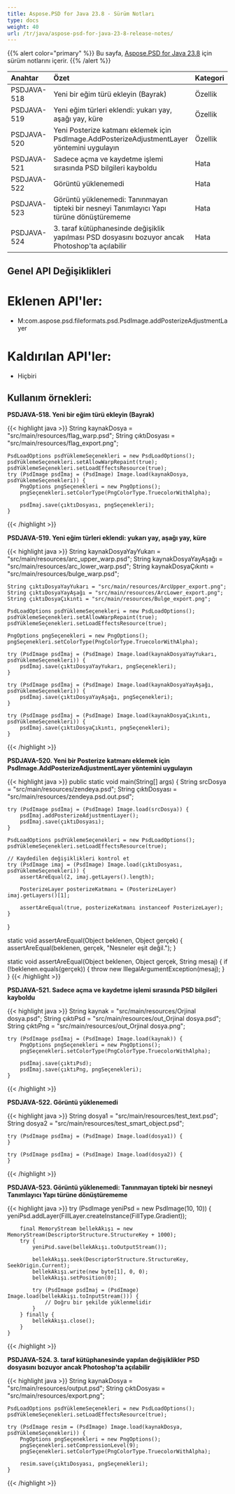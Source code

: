 ```yaml
---
title: Aspose.PSD for Java 23.8 - Sürüm Notları
type: docs
weight: 40
url: /tr/java/aspose-psd-for-java-23-8-release-notes/
---
```


{{% alert color="primary" %}} Bu sayfa, [Aspose.PSD for Java 23.8](https://downloads.aspose.com/psd/java/new-releases/aspose.psd-for-java-23.8/) için sürüm notlarını içerir. {{% /alert %}}

| **Anahtar**  | **Özet**                                                                                                                                     | **Kategori** |
|:------------|:---------------------------------------------------------------------------------------------------------------------------------------------|:-------------|
| PSDJAVA-518 | Yeni bir eğim türü ekleyin (Bayrak)                                                                                                          | Özellik      |
| PSDJAVA-519 | Yeni eğim türleri eklendi: yukarı yay, aşağı yay, küre                                                                                      | Özellik      |
| PSDJAVA-520 | Yeni Posterize katmanı eklemek için PsdImage.AddPosterizeAdjustmentLayer yöntemini uygulayın                                               | Özellik     |
| PSDJAVA-521 | Sadece açma ve kaydetme işlemi sırasında PSD bilgileri kayboldu                                                                             | Hata         |
| PSDJAVA-522 | Görüntü yüklenemedi                                                                                                                        | Hata         |
| PSDJAVA-523 | Görüntü yüklenemedi: Tanınmayan tipteki bir nesneyi Tanımlayıcı Yapı türüne dönüştürememe                                         | Hata         |
| PSDJAVA-524 | 3. taraf kütüphanesinde değişiklik yapılması PSD dosyasını bozuyor ancak Photoshop'ta açılabilir                               | Hata         |

## **Genel API Değişiklikleri**
# **Eklenen API'ler:**

- M:com.aspose.psd.fileformats.psd.PsdImage.addPosterizeAdjustmentLayer

# **Kaldırılan API'ler:**

- Hiçbiri

## **Kullanım örnekleri:**

**PSDJAVA-518. Yeni bir eğim türü ekleyin (Bayrak)**

{{< highlight java >}}
    String kaynakDosya = "src/main/resources/flag_warp.psd";
    String çıktıDosyası = "src/main/resources/flag_export.png";

    PsdLoadOptions psdYüklemeSeçenekleri = new PsdLoadOptions();
    psdYüklemeSeçenekleri.setAllowWarpRepaint(true);
    psdYüklemeSeçenekleri.setLoadEffectsResource(true);
    try (PsdImage psdİmaj = (PsdImage) Image.load(kaynakDosya, psdYüklemeSeçenekleri)) {
        PngOptions pngSeçenekleri = new PngOptions();
        pngSeçenekleri.setColorType(PngColorType.TruecolorWithAlpha);

        psdİmaj.save(çıktıDosyası, pngSeçenekleri);
    }
{{< /highlight >}}

**PSDJAVA-519. Yeni eğim türleri eklendi: yukarı yay, aşağı yay, küre**

{{< highlight java >}}
    String kaynakDosyaYayYukarı = "src/main/resources/arc_upper_warp.psd";
    String kaynakDosyaYayAşağı = "src/main/resources/arc_lower_warp.psd";
    String kaynakDosyaÇıkıntı = "src/main/resources/bulge_warp.psd";

    String çıktıDosyaYayYukarı = "src/main/resources/ArcUpper_export.png";
    String çıktıDosyaYayAşağı = "src/main/resources/ArcLower_export.png";
    String çıktıDosyaÇıkıntı = "src/main/resources/Bulge_export.png";

    PsdLoadOptions psdYüklemeSeçenekleri = new PsdLoadOptions();
    psdYüklemeSeçenekleri.setAllowWarpRepaint(true);
    psdYüklemeSeçenekleri.setLoadEffectsResource(true);

    PngOptions pngSeçenekleri = new PngOptions();
    pngSeçenekleri.setColorType(PngColorType.TruecolorWithAlpha);

    try (PsdImage psdİmaj = (PsdImage) Image.load(kaynakDosyaYayYukarı, psdYüklemeSeçenekleri)) {
        psdİmaj.save(çıktıDosyaYayYukarı, pngSeçenekleri);
    }

    try (PsdImage psdİmaj = (PsdImage) Image.load(kaynakDosyaYayAşağı, psdYüklemeSeçenekleri)) {
        psdİmaj.save(çıktıDosyaYayAşağı, pngSeçenekleri);
    }

    try (PsdImage psdİmaj = (PsdImage) Image.load(kaynakDosyaÇıkıntı, psdYüklemeSeçenekleri)) {
        psdİmaj.save(çıktıDosyaÇıkıntı, pngSeçenekleri);
    }
{{< /highlight >}}

**PSDJAVA-520. Yeni bir Posterize katmanı eklemek için PsdImage.AddPosterizeAdjustmentLayer yöntemini uygulayın**

{{< highlight java >}}
public static void main(String[] args) {
    String srcDosya = "src/main/resources/zendeya.psd";
    String çıktıDosyası = "src/main/resources/zendeya.psd.out.psd";

    try (PsdImage psdİmaj = (PsdImage) Image.load(srcDosya)) {
        psdİmaj.addPosterizeAdjustmentLayer();
        psdİmaj.save(çıktıDosyası);
    }

    PsdLoadOptions psdYüklemeSeçenekleri = new PsdLoadOptions();
    psdYüklemeSeçenekleri.setLoadEffectsResource(true);

    // Kaydedilen değişiklikleri kontrol et
    try (PsdImage imaj = (PsdImage) Image.load(çıktıDosyası, psdYüklemeSeçenekleri)) {
        assertAreEqual(2, imaj.getLayers().length);

        PosterizeLayer posterizeKatmanı = (PosterizeLayer) imaj.getLayers()[1];

        assertAreEqual(true, posterizeKatmanı instanceof PosterizeLayer);
    }
}

static void assertAreEqual(Object beklenen, Object gerçek) {
    assertAreEqual(beklenen, gerçek, "Nesneler eşit değil.");
}

static void assertAreEqual(Object beklenen, Object gerçek, String mesaj) {
    if (!beklenen.equals(gerçek)) {
        throw new IllegalArgumentException(mesaj);
    }
}
{{< /highlight >}}

**PSDJAVA-521. Sadece açma ve kaydetme işlemi sırasında PSD bilgileri kayboldu**

{{< highlight java >}}
    String kaynak = "src/main/resources/Orjinal dosya.psd";
    String çıktıPsd = "src/main/resources/out_Orjinal dosya.psd";
    String çıktıPng = "src/main/resources/out_Orjinal dosya.png";

    try (PsdImage psdİmaj = (PsdImage) Image.load(kaynak)) {
        PngOptions pngSeçenekleri = new PngOptions();
        pngSeçenekleri.setColorType(PngColorType.TruecolorWithAlpha);

        psdİmaj.save(çıktıPsd);
        psdİmaj.save(çıktıPng, pngSeçenekleri);
    }
{{< /highlight >}}

**PSDJAVA-522. Görüntü yüklenemedi**

{{< highlight java >}}
    String dosya1 = "src/main/resources/test_text.psd";
    String dosya2 = "src/main/resources/test_smart_object.psd";

    try (PsdImage psdİmaj = (PsdImage) Image.load(dosya1)) {
    }

    try (PsdImage psdİmaj = (PsdImage) Image.load(dosya2)) {
    }
{{< /highlight >}}

**PSDJAVA-523. Görüntü yüklenemedi: Tanınmayan tipteki bir nesneyi Tanımlayıcı Yapı türüne dönüştürememe**

{{< highlight java >}}
   try (PsdImage yeniPsd = new PsdImage(10, 10)) {
        yeniPsd.addLayer(FillLayer.createInstance(FillType.Gradient));

        final MemoryStream bellekAkışı = new MemoryStream(DescriptorStructure.StructureKey + 1000);
        try {
            yeniPsd.save(bellekAkışı.toOutputStream());

            bellekAkışı.seek(DescriptorStructure.StructureKey, SeekOrigin.Current);
            bellekAkışı.write(new byte[1], 0, 0);
            bellekAkışı.setPosition(0);

            try (PsdImage psdİmaj = (PsdImage) Image.load(bellekAkışı.toInputStream())) {
                // Doğru bir şekilde yüklenmelidir
            }
        } finally {
            bellekAkışı.close();
        }
    }
{{< /highlight >}}

**PSDJAVA-524. 3. taraf kütüphanesinde yapılan değişiklikler PSD dosyasını bozuyor ancak Photoshop'ta açılabilir**

{{< highlight java >}}
    String kaynakDosya = "src/main/resources/output.psd";
    String çıktıDosyası = "src/main/resources/export.png";

    PsdLoadOptions psdYüklemeSeçenekleri = new PsdLoadOptions();
    psdYüklemeSeçenekleri.setLoadEffectsResource(true);

    try (PsdImage resim = (PsdImage) Image.load(kaynakDosya, psdYüklemeSeçenekleri)) {
        PngOptions pngSeçenekleri = new PngOptions();
        pngSeçenekleri.setCompressionLevel(9);
        pngSeçenekleri.setColorType(PngColorType.TruecolorWithAlpha);

        resim.save(çıktıDosyası, pngSeçenekleri);
    }
{{< /highlight >}}
